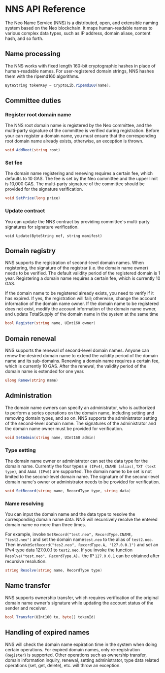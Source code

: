 # NNS API Reference

The Neo Name Service (NNS) is a distributed, open, and extensible naming system based on the Neo blockchain. It maps human-readable names to various complex data types, such as IP address, domain aliase, content hash, and so forth. 

## Name processing

The NNS works with fixed length 160-bit cryptographic hashes in place of human-readable names. For user-registered domain strings, NNS hashes them with the ripemd160 algorithms.

```cs
ByteString tokenKey = CryptoLib.ripemd160(name);
```

## Committee duties 
### Register root domain name
The NNS root domain name is registered by the Neo committee, and the multi-party signature of the committee is verified during registration. Before your can register a domain name, you must ensure that the corresponding root domain name already exists, otherwise, an exception is thrown.

```cs
void AddRoot(string root)
```
### Set fee

The domain name registering and renewing requires  a certain fee, which defaults to 10 GAS. The fee is set by the Neo committee and the upper limit is 10,000 GAS. The multi-party signature of the committee should be provided for the signature verification.

```cs
void SetPrice(long price)
```
### Update contract

You can update the NNS contract by providing committee's multi-party signatures for signature verification.

```
void Update(ByteString nef, string manifest)
```

## Domain registry

NNS supports the registration of second-level domain names. When registering, the signature of the registrar (i.e. the domain name owner) needs to be verified. The default validity period of the registered domain is 1 year. Registering a domain name requires a certain fee, which is currently 10 GAS.

If the domain name to be registered already exists, you need to verify if it has expired. If yes, the registration will fail; otherwise, change the account information of the domain name owner. If the domain name to be registered does not exist, modify the account information of the domain name owner, and update TotalSupply of the domain name in the system at the same time

```cs
bool Register(string name, UInt160 owner)
```

## Domain renewal
NNS supports the renewal of second-level domain names. Anyone can renew the desired domain name to extend the validity period of the domain name and its sub-domains. Renewing a domain name requires a certain fee, which is currently 10 GAS. After the renewal, the validity period of the domain name is extended for one year.

```cs
ulong Renew(string name)
```
## Administration
The domain name owners can specify an administrator, who is authorized to perform a series operations on the domain name, including  setting and removing domain types, and so on. NNS supports the administrator setting of the second-level domain name. The signatures of the administrator and the domain name owner must be provided for verification.

```cs
void SetAdmin(string name, UInt160 admin)
```

### Type setting
The domain name owner or administrator can set the data type for the domain name. Currently the four types `A (IPv4)`, `CNAME (alias)`, `TXT (text type)`, and `AAAA (IPv6)` are supported. The domain name to be set is not limited to the second-level domain name. The signature of the second-level domain name's owner or administrator needs to be provided for verification.

```cs
void SetRecord(string name, RecordType type, string data)
```
### Name resolving
You can input the domain name and the data type to resolve the corresponding domain name data. NNS will recursively resolve the entered domain name no more than three times.

For example, invoke `SetRecord("test.neo", RecordType.CNAME, "test2.neo")` and set the domain name`test.neo` to the alias of `test2.neo`. Then invoke`SetRecord("tes2.neo", RecordType.A, "127.0.0.1")` and set an IPv4 type data 127.0.0.1 to `test2.neo`. If you invoke the function  `Resolve("test.neo", RecordType.A)`，the IP `127.0.0.1` can be obtained after recursive resolution.

```cs
string Resolve(string name, RecordType type)
```
## Name transfer
NNS supports ownership transfer, which requires verification of the original domain name owner's  signature while updating the account status of the sender and receiver.

```cs
bool Transfer(UInt160 to, byte[] tokenId)
```
## Handling of expired names
NNS will check the domain name expiration time in the system when doing certain operations. For expired domain names, only re-registration (`Register`) is supported. Other operations such as ownership transfer, domain information inquiry, renewal, setting administrator, type data related operations (set, get, delete), etc. will throw an exception.